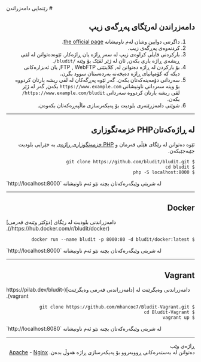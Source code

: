 <dic dir="rtl">
# رێنمایی دامەزراندن
<!-- position: 3 -->

<h2 id="installation-from-zip-file">دامەزراندن لەرێگای پەڕگەی زیپ</h2>

1. داگرتنی دوایین وشان لەم ناونیشانە [the official page](https://www.bludit.com).
2. کردنەوەی پەڕگەی زیب.
3. بارکردنی فایلی کراوەی زیپ لە سەر ڕاژە یان ڕاژەکار. ئێوەدەتوانن لە لقی ڕیشەی ڕاژە باری بکەن, ئان لە ژێر لقێک بۆ وێنە `/bludit/`.
4. بۆ بارکردن لە ڕاژە دەتوانن لە, کلاینێتی FTP , WebFTP, یان ئەبزارەکانی دیکە کە کۆمپانیای ڕاژە دەیخەنە بەردەستان سوود بگرن.
4. سەردانی دۆمەینەکەتان بکەن. گەر ئێوە پەڕگەکان لە لقی ریشە بارتان کردووە بۆ وینە سەردانی ناونیشانی `https://www.example.com` بکەن, گەر لە ژێر لقی ریشە بارتان کردووە سەردانی `https://www.example.com/bludit/` بکەن.
5. شوێنی دامەزرێنەری بلودیت بۆ پەیکەرسازی ماڵپەڕەکەتان بکەوەن.

---

<h2 id="php-built-in-web-server"> لە ڕاژەکەتانPHP خزمەتگوزاری</h2>

ئێوە دەتوانن لە رێگای هێڵی فەرمان و  [PHP خزمەتگوزاری ڕاژەی](https://www.php.net/manual/en/features.commandline.webserver.php) بە خێرایی بلودیت جێبەجێبکەن.
</div>

```
$ git clone https://github.com/bludit/bludit.git
$ cd bludit
$ php -S localhost:8000
```
<dic dir="rtl">
لە شریتی وێبگەرەکەتان بچنە نێو ئەم ناونیشانە `http://localhost:8000`

---

<h2 id="docker">Docker</h2>
دامەزراندنی بلودیت لە رێگای [دۆکێر وێنەی فەرمی](https://hub.docker.com/r/bludit/docker/).
</div>

```
$ docker run --name bludit -p 8000:80 -d bludit/docker:latest
```
<dic dir="rtl">
لە شریتی وێبگەرەکەتان بچنە نێو ئەم ناونیشانە `http://localhost:8000`
</div>

---
<dic dir="rtl">
<h2 id="vagrant">Vagrant</h2>
دامەزراندنی وەیگرێنت لە  [دامەزراندنی فەرمی وەیگرێنت](https://pilab.dev/bludit-vagrant).
</div>

```
$ git clone https://github.com/mhancoc7/Bludit-Vagrant.git
$ cd Bludit-Vagrant
$ vagrant up
```
<dic dir="rtl">
لە شریتی وێبگەرەکەتان بچنە نێو ئەم ناونیشانە `http://localhost:8080`
</div>

---
<dic dir="rtl">
<div class="note">
<div class="title">ڕاژەی وێب</div>
دەتوانن لە بەستەرەکانی ڕووبەروو بۆ پەیکەرسازی ڕاژە هەوڵ بدەن. <a href="https://docs.bludit.com/en/webservers/apache">Apache</a> - <a href="https://docs.bludit.com/en/webservers/nginx">Nginx</a>
</div>
</div>
